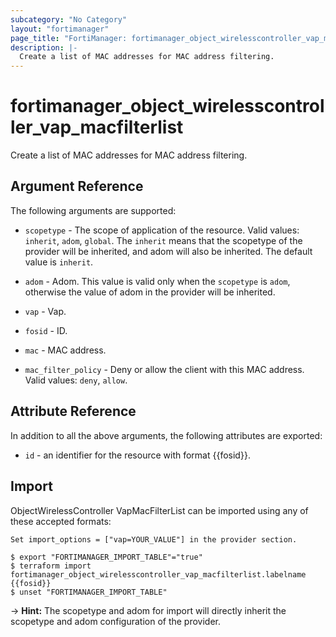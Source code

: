 ```yaml
---
subcategory: "No Category"
layout: "fortimanager"
page_title: "FortiManager: fortimanager_object_wirelesscontroller_vap_macfilterlist"
description: |-
  Create a list of MAC addresses for MAC address filtering.
---
```


# fortimanager_object_wirelesscontroller_vap_macfilterlist
Create a list of MAC addresses for MAC address filtering.

## Argument Reference


The following arguments are supported:

* `scopetype` - The scope of application of the resource. Valid values: `inherit`, `adom`, `global`. The `inherit` means that the scopetype of the provider will be inherited, and adom will also be inherited. The default value is `inherit`.
* `adom` - Adom. This value is valid only when the `scopetype` is `adom`, otherwise the value of adom in the provider will be inherited.
* `vap` - Vap.

* `fosid` - ID.
* `mac` - MAC address.
* `mac_filter_policy` - Deny or allow the client with this MAC address. Valid values: `deny`, `allow`.



## Attribute Reference

In addition to all the above arguments, the following attributes are exported:
* `id` - an identifier for the resource with format {{fosid}}.

## Import

ObjectWirelessController VapMacFilterList can be imported using any of these accepted formats:
```
Set import_options = ["vap=YOUR_VALUE"] in the provider section.

$ export "FORTIMANAGER_IMPORT_TABLE"="true"
$ terraform import fortimanager_object_wirelesscontroller_vap_macfilterlist.labelname {{fosid}}
$ unset "FORTIMANAGER_IMPORT_TABLE"
```
-> **Hint:** The scopetype and adom for import will directly inherit the scopetype and adom configuration of the provider.
